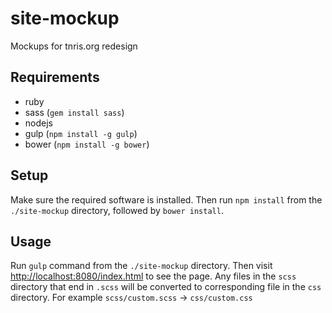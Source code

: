# site-mockup

Mockups for tnris.org redesign


## Requirements

  - ruby
  - sass (`gem install sass`)
  - nodejs
  - gulp (`npm install -g gulp`)
  - bower (`npm install -g bower`)


## Setup

Make sure the required software is installed. Then run `npm install` from the
`./site-mockup` directory, followed by `bower install`.


## Usage

Run `gulp` command from the `./site-mockup` directory. Then visit
[http://localhost:8080/index.html](http://localhost:8080/index.html) to see the page. Any files in the `scss`
directory that end in `.scss` will be converted to corresponding file in the
`css` directory. For example `scss/custom.scss` -> `css/custom.css`
